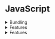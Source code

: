# JavaScript

<details>
    <summary>Bundling</summary>
    <p>
    To boost website preformance when it comes to Javascript and Css files, it is preference especially for this website to bundle all JS and CSS files as they will not create one gigantice file when they are minified and combined, so to reduce nubmer of requests bundling CSS and JS in only one file a wise decision! 
    </p>
    <p>
    webpack configuration file is tailored for this website and it is configured to provide comfortable development experience by only running <code>npm run watch</code> command.
    </p>
    <p>
    <code>dist</code> directory that is configured to be created by webpack is the source that deployment websites should consume website from (production website files), and don't forget to run <code>npm run build</code> to generate production files!
    </p>
</details>

<details>
    <summary>Features</summary>
    <pre>
    project/
    |-- js/
    |   |-- app.js
    |   |-- utlis/
    |       |-- cookies.js
    |   |-- modules/
    |       |-- home.js
    |-- dist/
    </pre>
    <ol>
        <li>
            Modules directory to Js logic that is related to specific pages
        </li>
        <li>
            Utils directory to store common functionalities that can be used in all pages or multiple specific pages
        </li>
    </ol>
</details>

<details>
    <summary>Features</summary>
    <ol>
        <li>Dark Theme switch</li>
        <li>Form Validation</li>
        <li>Cookies</li>
    </ol>
</details>
